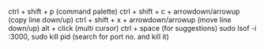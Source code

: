 ctrl + shift + p (command palette)
ctrl + shift + c + arrowdown/arrowup (copy line down/up)
ctrl + shift + x + arrowdown/arrowup (move line down/up)
alt + click (multi cursor)
ctrl + space (for suggestions)
sudo lsof -i :3000, sudo kill pid (search for port no. and kill it)